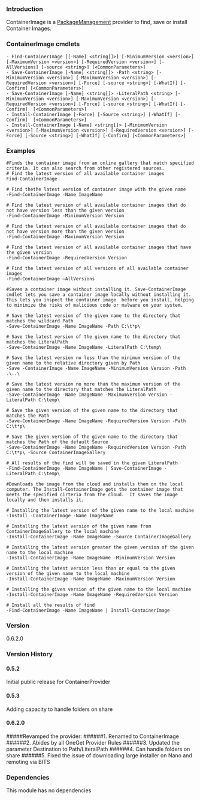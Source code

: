 ### Introduction
ContainerImage is a <a href="https://oneget.org/">PackageManagement</a> provider to find, save or install Container Images.

### ContainerImage cmdlets
	- Find-ContainerImage [[-Name] <string[]>] [-MinimumVersion <version>] [-MaximumVersion <version>] [-RequiredVersion <version>] [-AllVersions] [-source <string>] [<CommonParameters>]
	- Save-ContainerImage [-Name] <string[]> -Path <string> [-MinimumVersion <version>] [-MaximumVersion <version>] [-RequiredVersion <version>] [-Force] [-source <string>] [-WhatIf] [-Confirm] [<CommonParameters>]
	- Save-ContainerImage [-Name] <string[]> -LiteralPath <string> [-MinimumVersion <version>] [-MaximumVersion <version>] [-RequiredVersion <version>] [-Force] [-source <string>] [-WhatIf] [-Confirm]  [<CommonParameters>]
	- Install-ContainerImage [-Force] [-Source <string>] [-WhatIf] [-Confirm]  [<CommonParameters>]    
    - Install-ContainerImage [-Name] <string[]> [-MinimumVersion <version>] [-MaximumVersion <version>] [-RequiredVersion <version>] [-Force] [-Source <string>] [-WhatIf] [-Confirm] [<CommonParameters>]

### Examples
	#Finds the container image from an online gallery that match specified criteria. It can also search from other registered sources.
	# Find the latest version of all available container images
	Find-ContainerImage
	
	# Find thethe latest version of container image with the given name
	-Find-ContainerImage -Name ImageName
	
	# Find the latest version of all available container images that do not have version less than the given version
	-Find-ContainerImage -MinimumVersion Version
	
	# Find the latest version of all available container images that do not have version more than the given version
	-Find-ContainerImage -MaximumVersion Version
	
	# Find the latest version of all available container images that have the given version
	-Find-ContainerImage -RequiredVersion Version
	
	# Find the latest version of all versions of all available container images
	-Find-ContainerImage –AllVersions

	#Saves a container image without installing it. Save-ContainerImage cmdlet lets you save a container image locally without installing it. This lets you inspect the container image  before you install, helping to minimize the risks of malicious code or malware on your system.
	
	# Save the latest version of the given name to the directory that matches the wildcard Path
	-Save-ContainerImage -Name ImageName -Path C:\t*p\
	
	# Save the latest version of the given name to the directory that matches the LiteralPath
	-Save-ContainerImage -Name ImageName -LiteralPath C:\temp\
	
	# Save the latest version no less than the minimum version of the given name to the relative directory given by Path
	-Save -ContainerImage -Name ImageName -MinimumVersion Version -Path .\..\
	
	# Save the latest version no more than the maximum version of the given name to the directory that matches the LiteralPath
	-Save-ContainerImage -Name ImageName -MaximumVersion Version -LiteralPath C:\temp\
	
	# Save the given version of the given name to the directory that matches the Path
	-Save-ContainerImage -Name ImageName -RequiredVersion Version -Path C:\t*p\
	
	# Save the given version of the given name to the directory that matches the Path of the default Source
	-Save-ContainerImage -Name ImageName -RequiredVersion Version -Path C:\t*p\ -Source ContainerImageGallery
	
	# All results of the find will be saved in the given LiteralPath
	-Find-ContainerImage -Name ImageName | Save-ContainerImage -LiteralPath C:\temp\

	#Downloads the image from the cloud and installs them on the local computer. The Install-ContainerImage gets the container image that meets the specified cirteria from the cloud.  It saves the image locally and then installs it.
	
	# Installing the latest version of the given name to the local machine
	-Install -ContainerImage -Name ImageName
	
	# Installing the latest version of the given name from ContainerImageGallery to the local machine
	-Install-ContainerImage -Name ImageName -Source ContainerImageGallery
	
	# Installing the latest version greater the given version of the given name to the local machine
	-Install-ContainerImage -Name ImageName -MinimumVersion Version
	
	# Installing the latest version less than or equal to the given version of the given name to the local machine
	-Install-ContainerImage -Name ImageName -MaximumVersion Version
	
	# Installing the given version of the given name to the local machine
	-Install-ContainerImage -Name ImageName -RequiredVersion Version
	
	# Install all the results of find
	-Find-ContainerImage -Name ImageName | Install-ContainerImage

### Version
0.6.2.0

### Version History

#### 0.5.2
Initial public release for ContainerProvider

#### 0.5.3
Adding capacity to handle folders on share 

#### 0.6.2.0
#####Revamped the provider:
######1. Renamed to ContainerImage
######2. Abides by all OneGet Provider Rules
######3. Updated the parameter Destination to Path/LiteralPath
######4. Can handle folders on share
######5. Fixed the issue of downloading large installer on Nano and remoting via BITS

### Dependencies
This module has no dependencies
